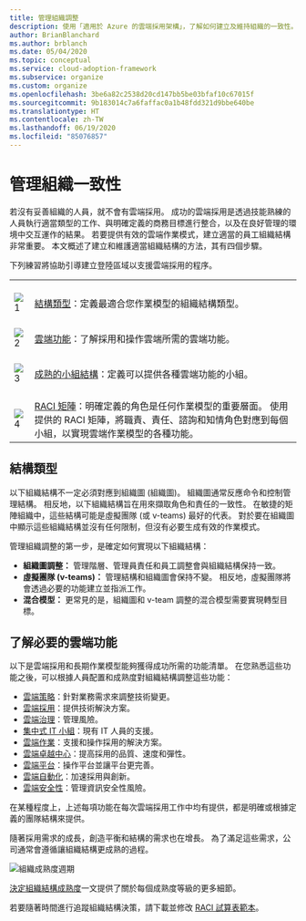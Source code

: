 ```yaml
---
title: 管理組織調整
description: 使用「適用於 Azure 的雲端採用架構」，了解如何建立及維持組織的一致性。
author: BrianBlanchard
ms.author: brblanch
ms.date: 05/04/2020
ms.topic: conceptual
ms.service: cloud-adoption-framework
ms.subservice: organize
ms.custom: organize
ms.openlocfilehash: 3be6a82c2538d20cd147bb5be03bfaf10c67015f
ms.sourcegitcommit: 9b183014c7a6faffac0a1b48fdd321d9bbe640be
ms.translationtype: HT
ms.contentlocale: zh-TW
ms.lasthandoff: 06/19/2020
ms.locfileid: "85076857"
---
```

# <a name="manage-organizational-alignment"></a>管理組織一致性

若沒有妥善組織的人員，就不會有雲端採用。 成功的雲端採用是透過技能熟練的人員執行適當類型的工作、與明確定義的商務目標進行整合，以及在良好管理的環境中交互運作的結果。 若要提供有效的雲端作業模式，建立適當的員工組織結構非常重要。 本文概述了建立和維護適當組織結構的方法，其有四個步驟。

下列練習將協助引導建立登陸區域以支援雲端採用的程序。

<!-- markdownlint-disable MD033 -->

| | |
|---|---|
| <br> ![1](../_Images/icons/1.png) | <br> [結構類型](#structure-type)：定義最適合您作業模型的組織結構類型。                                |
| <br> ![2](../_Images/icons/2.png) | <br> [雲端功能](#understand-required-cloud-functions)：了解採用和操作雲端所需的雲端功能。                                |
| <br> ![3](../_Images/icons/3.png) | <br> [成熟的小組結構](./organization-structures.md)：定義可以提供各種雲端功能的小組。                                |
| <br> ![4](../_Images/icons/4.png) | <br> [RACI 矩陣](./raci-alignment.md)：明確定義的角色是任何作業模型的重要層面。 使用提供的 RACI 矩陣，將職責、責任、諮詢和知情角色對應到每個小組，以實現雲端作業模型的各種功能。                        |

## <a name="structure-type"></a>結構類型

以下組織結構不一定必須對應到組織圖 (組織圖)。 組織圖通常反應命令和控制管理結構。 相反地，以下組織結構旨在用來擷取角色和責任的一致性。 在敏捷的矩陣組織中，這些結構可能是虛擬團隊 (或 v-teams) 最好的代表。 對於要在組織圖中顯示這些組織結構並沒有任何限制，但沒有必要生成有效的作業模式。

管理組織調整的第一步，是確定如何實現以下組織結構：

- **組織圖調整：** 管理階層、管理員責任和員工調整會與組織結構保持一致。
- **虛擬團隊 (v-teams)：** 管理結構和組織圖會保持不變。 相反地，虛擬團隊將會透過必要的功能建立並指派工作。
- **混合模型：** 更常見的是，組織圖和 v-team 調整的混合模型需要實現轉型目標。

## <a name="understand-required-cloud-functions"></a>了解必要的雲端功能

以下是雲端採用和長期作業模型能夠獲得成功所需的功能清單。 在您熟悉這些功能之後，可以根據人員配置和成熟度對組織結構調整這些功能：

- [雲端策略](./cloud-strategy.md)：針對業務需求來調整技術變更。
- [雲端採用](./cloud-adoption.md)：提供技術解決方案。
- [雲端治理](./cloud-governance.md)：管理風險。
- [集中式 IT 小組](./central-it.md)：現有 IT 人員的支援。
- [雲端作業](./cloud-operations.md)：支援和操作採用的解決方案。
- [雲端卓越中心](./cloud-center-of-excellence.md)：提高採用的品質、速度和彈性。
- [雲端平台](./cloud-platform.md)：操作平台並讓平台更完善。
- [雲端自動化](./cloud-automation.md)：加速採用與創新。
- [雲端安全性](./cloud-security.md)：管理資訊安全性風險。

在某種程度上，上述每項功能在每次雲端採用工作中均有提供，都是明確或根據定義的團隊結構來提供。

隨著採用需求的成長，創造平衡和結構的需求也在增長。 為了滿足這些需求，公司通常會遵循讓組織結構更成熟的過程。

![組織成熟度週期](../_images/ready/org-ready-maturity.png)

[決定組織結構成熟度](./organization-structures.md)一文提供了關於每個成熟度等級的更多細節。

若要隨著時間進行追蹤組織結構決策，請下載並修改 [RACI 試算表範本](https://archcenter.blob.core.windows.net/cdn/fusion/management/raci-template.xlsx)。
